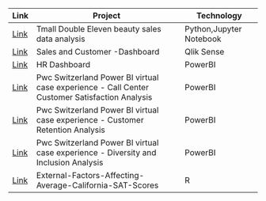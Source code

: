 |Link| Project | Technology |
|---------|---------|---------|
| [Link](https://github.com/jiang54/Data-Analytics/tree/main) | Tmall Double Eleven beauty sales data analysis | Python,Jupyter Notebook |
| [Link](https://github.com/jiang54/Sales-and-Customer-Dashboard) | Sales and Customer -Dashboard  | Qlik Sense |
| [Link](https://github.com/jiang54/HR-Dashboard) | HR Dashboard | PowerBI |
| [Link](https://github.com/jiang54/Call-Center-Customer-Satisfication-Analysis) | Pwc Switzerland Power BI virtual case experience - Call Center Customer Satisfaction Analysis | PowerBI |
| [Link](https://github.com/jiang54/Customer-Retention-Analysis) | Pwc Switzerland Power BI virtual case experience - Customer Retention Analysis | PowerBI |
| [Link](ttps://github.com/jiang54/-Diversity-and-Inclusion-Analysis) | Pwc Switzerland Power BI virtual case experience - Diversity and Inclusion Analysis | PowerBI |
| [Link](https://github.com/jiang54/External-Factors-Affecting-Average-California-SAT-Scores) | External-Factors-Affecting-Average-California-SAT-Scores | R |
